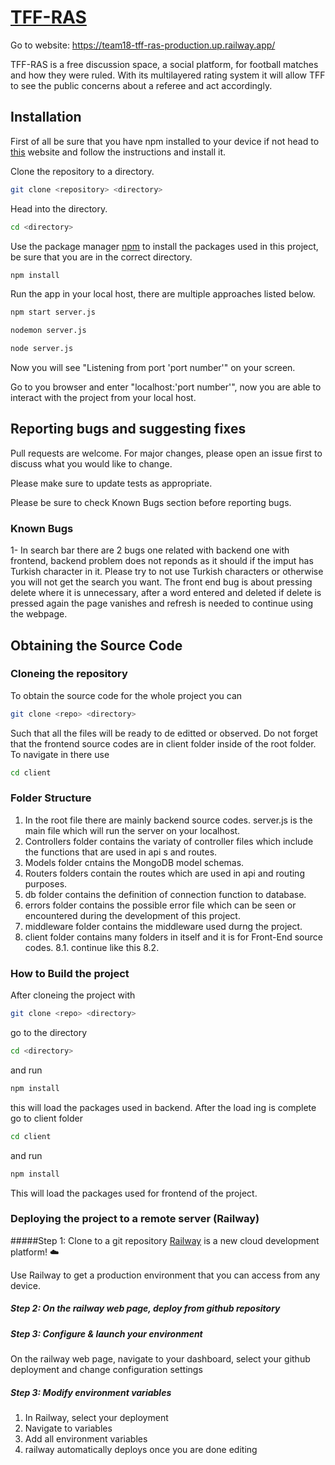 # [TFF-RAS](https://team18-tff-ras-production.up.railway.app/)

Go to website: https://team18-tff-ras-production.up.railway.app/

TFF-RAS is a free discussion space, a social platform, for football matches and how they were ruled. With its multilayered rating system it will allow TFF to see the public concerns about a referee and act accordingly.

## Installation
First of all be sure that you have npm installed to your device if not head to [this](https://docs.npmjs.com/downloading-and-installing-node-js-and-npm) website and follow the instructions and install it.

Clone the repository to a directory.

```bash
git clone <repository> <directory>
```

Head into the directory.

```bash
cd <directory>
```

Use the package manager [npm](https://www.npmjs.com) to install the packages used in this project, be sure that you are in the correct directory.

```bash
npm install
```
Run the app in your local host, there are multiple approaches listed below.

```bash
npm start server.js
```
```bash
nodemon server.js
```
```bash
node server.js
```
Now you will see "Listening from port 'port number'" on your screen.

Go to you browser and enter "localhost:'port number'", now you are able to interact with the project from your local host.

## Reporting bugs and suggesting fixes

Pull requests are welcome. For major changes, please open an issue first
to discuss what you would like to change.

Please make sure to update tests as appropriate.

Please be sure to check Known Bugs section before reporting bugs.

### Known Bugs

1- In search bar there are 2 bugs one related with backend one with frontend, backend problem does not reponds as it should if the imput has Turkish character in it. Please try to not use Turkish characters or otherwise you will not get the search you want. The front end bug is about pressing delete where it is unnecessary, after a word entered and deleted if delete is pressed again the page vanishes and refresh is needed to continue using the webpage.

## Obtaining the Source Code

### Cloneing the repository
To obtain the source code for the whole project you can
```bash
git clone <repo> <directory>
```
Such that all the files will be ready to de editted or observed. Do not forget that the frontend source codes are in client folder inside of the root folder. To navigate in there use

```bash
cd client
```

### Folder Structure

1. In the root file there are mainly backend source codes. server.js is the main file which will run the server on your localhost.
2. Controllers folder contains the variaty of controller files which include the functions that are used in api s and routes. 
3. Models folder cntains the MongoDB model schemas.
4. Routers folders contain the routes which are used in api and routing purposes.
5. db folder contains the definition of connection function to database.
6. errors folder contains the possible error file which can be seen or encountered during the development of this project.
7. middleware folder contains the middleware used durng the project.
8. client folder contains many folders in itself and it is for Front-End source codes.
 8.1. continue like this
 8.2. 

### How to Build the project

After cloneing the project with
```bash
git clone <repo> <directory>
```
go to the directory

```bash
cd <directory>
```
and run
```bash
npm install
```
this will load the packages used in backend. After the load ing is complete go to client folder
```bash
cd client
```
and run
```bash
npm install
```
This will load the packages used for frontend of the project.

### Deploying the project to a remote server (Railway)

#####Step 1: Clone to a git repository 
[Railway](https://railway.app) is a new cloud development platform! ☁️

Use Railway to get a production environment that you can access from any device.

##### Step 2: On the railway web page, deploy from github repository

##### Step 3: Configure & launch your environment

On the railway web page, navigate to your dashboard, select your github deployment and change configuration settings  

##### Step 3: Modify environment variables

1. In Railway, select your deployment
2. Navigate to variables
3. Add all environment variables
4. railway automatically deploys once you are done editing

   
